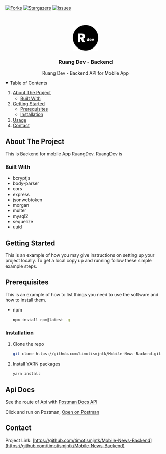[![Forks][forks-shield]][forks-url]
[![Stargazers][stars-shield]][stars-url]
[![Issues][issues-shield]][issues-url]


<br />
<p align="center">
  <a href="https://github.com/timotismjntk/Mobile-News-Backend">
    <img src="https://raw.githubusercontent.com/timotismjntk/RuangDev/master/android/app/src/main/res/mipmap-xxxhdpi/ic_launcher_round.png" alt="Logo" width="80" height="80">
  </a>

  <h3 align="center">Ruang Dev - Backend</h3>

  <p align="center">
    Ruang Dev - Backend API for Mobile App
    <br />
</p>



<!-- TABLE OF CONTENTS -->
<details open="open">
  <summary>Table of Contents</summary>
  <ol>
    <li>
      <a href="#about-the-project">About The Project</a>
      <ul>
        <li><a href="#built-with">Built With</a></li>
      </ul>
    </li>
    <li>
      <a href="#getting-started">Getting Started</a>
      <ul>
        <li><a href="#prerequisites">Prerequisites</a></li>
        <li><a href="#installation">Installation</a></li>
      </ul>
    </li>
    <li><a href="#usage">Usage</a></li>
    <li><a href="#contact">Contact</a></li>
  </ol>
</details>



<!-- ABOUT THE PROJECT -->
## About The Project

This is Backend for mobile App RuangDev.
RuangDev is 

### Built With

* bcryptjs
* body-parser
* cors
* express
* jsonwebtoken
* morgan
* multer
* mysql2
* sequelize
* uuid


<!-- GETTING STARTED -->
## Getting Started

This is an example of how you may give instructions on setting up your project locally.
To get a local copy up and running follow these simple example steps.

## Prerequisites

This is an example of how to list things you need to use the software and how to install them.
* npm
  ```sh
  npm install npm@latest -g
  ```

### Installation

1. Clone the repo
   ```sh
   git clone https://github.com/timotismjntk/Mobile-News-Backend.git
   ```
2. Install YARN packages
   ```sh
   yarn install
   ```
<!-- API -->
## Api Docs
See the route of Api with [Postman Docs API](https://www.getpostman.com/collections/ed46341b75cd9a101d38)

Click and run on Postman, [Open on Postman](https://explore.postman.com/templates/3884)

<!-- CONTACT -->
## Contact
Project Link: [https://github.com/timotismjntk/Mobile-News-Backend](https://github.com/timotismjntk/Mobile-News-Backend)


<!-- MARKDOWN LINKS & IMAGES -->
<!-- https://www.markdownguide.org/basic-syntax/#reference-style-links -->
[forks-shield]: https://img.shields.io/github/forks/timotismjntk/Mobile-News-Backend
[forks-url]: https://github.com/timotismjntk/Mobile-News-Backend/network/members
[stars-shield]: https://img.shields.io/github/stars/timotismjntk/Mobile-News-Backend
[stars-url]: https://github.com/timotismjntk/Mobile-News-Backend/stargazers
[issues-shield]: https://img.shields.io/github/issues/timotismjntk/Mobile-News-Backend
[issues-url]: https://github.com/timotismjntk/Mobile-News-Backend/issues

